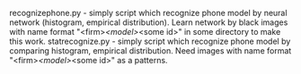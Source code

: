 recognizephone.py - simply script which recognize phone model by neural network (histogram, empirical distribution). Learn network by black images with name format "&#60;firm&#62;_&#60;model&#62;_&#60;some id&#62;" in some directory to make this work.
statrecognize.py - simply script which recognize phone model by comparing histogram, empirical distribution. Need images with name format "&#60;firm&#62;_&#60;model&#62;_&#60;some id&#62;" as a patterns.